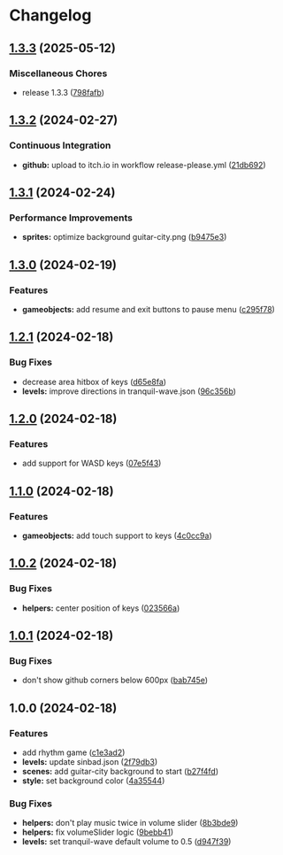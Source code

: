 # Changelog

## [1.3.3](https://github.com/remarkablegames/rhythmism/compare/v1.3.2...v1.3.3) (2025-05-12)

### Miscellaneous Chores

- release 1.3.3 ([798fafb](https://github.com/remarkablegames/rhythmism/commit/798fafbada7f3bdab14b5d5d09bb9dc403696313))

## [1.3.2](https://github.com/remarkablegames/rhythmism/compare/v1.3.1...v1.3.2) (2024-02-27)

### Continuous Integration

- **github:** upload to itch.io in workflow release-please.yml ([21db692](https://github.com/remarkablegames/rhythmism/commit/21db692d7df442eed5a811c9985a07f63141cd99))

## [1.3.1](https://github.com/remarkablegames/rhythmism/compare/v1.3.0...v1.3.1) (2024-02-24)

### Performance Improvements

- **sprites:** optimize background guitar-city.png ([b9475e3](https://github.com/remarkablegames/rhythmism/commit/b9475e3dc554f499f5093c7e6d651dbf950a3e14))

## [1.3.0](https://github.com/remarkablegames/rhythmism/compare/v1.2.1...v1.3.0) (2024-02-19)

### Features

- **gameobjects:** add resume and exit buttons to pause menu ([c295f78](https://github.com/remarkablegames/rhythmism/commit/c295f78309544948f62d01d7ee204d18b070229d))

## [1.2.1](https://github.com/remarkablegames/rhythmism/compare/v1.2.0...v1.2.1) (2024-02-18)

### Bug Fixes

- decrease area hitbox of keys ([d65e8fa](https://github.com/remarkablegames/rhythmism/commit/d65e8fa54587c2aa596fb2f8fecd08dd3bc6f209))
- **levels:** improve directions in tranquil-wave.json ([96c356b](https://github.com/remarkablegames/rhythmism/commit/96c356ba8d0eeb133b8dc441b215d076f38569ac))

## [1.2.0](https://github.com/remarkablegames/rhythmism/compare/v1.1.0...v1.2.0) (2024-02-18)

### Features

- add support for WASD keys ([07e5f43](https://github.com/remarkablegames/rhythmism/commit/07e5f43b5062caecfe36683d15bfe3315f8deb21))

## [1.1.0](https://github.com/remarkablegames/rhythmism/compare/v1.0.2...v1.1.0) (2024-02-18)

### Features

- **gameobjects:** add touch support to keys ([4c0cc9a](https://github.com/remarkablegames/rhythmism/commit/4c0cc9a7e6b7a3ee9b529da6ec007e3423026680))

## [1.0.2](https://github.com/remarkablegames/rhythmism/compare/v1.0.1...v1.0.2) (2024-02-18)

### Bug Fixes

- **helpers:** center position of keys ([023566a](https://github.com/remarkablegames/rhythmism/commit/023566a660618995a2ea983b4e4f1696adf2cbc5))

## [1.0.1](https://github.com/remarkablegames/rhythmism/compare/v1.0.0...v1.0.1) (2024-02-18)

### Bug Fixes

- don't show github corners below 600px ([bab745e](https://github.com/remarkablegames/rhythmism/commit/bab745e9d4e3de24a25ccbdaaf6c3964132e2201))

## 1.0.0 (2024-02-18)

### Features

- add rhythm game ([c1e3ad2](https://github.com/remarkablegames/rhythmism/commit/c1e3ad217dee836b2598c9778ec6c937f676ccae))
- **levels:** update sinbad.json ([2f79db3](https://github.com/remarkablegames/rhythmism/commit/2f79db36614108f0d66fe2c3a431eb7044ee403b))
- **scenes:** add guitar-city background to start ([b27f4fd](https://github.com/remarkablegames/rhythmism/commit/b27f4fd7bc3a8a0f4874c2f72039acb9ef44c046))
- **style:** set background color ([4a35544](https://github.com/remarkablegames/rhythmism/commit/4a3554429889809667ebe0935cffe0f96c274118))

### Bug Fixes

- **helpers:** don't play music twice in volume slider ([8b3bde9](https://github.com/remarkablegames/rhythmism/commit/8b3bde9f0501f78474f2de370f756369a1491333))
- **helpers:** fix volumeSlider logic ([9bebb41](https://github.com/remarkablegames/rhythmism/commit/9bebb41c02f37f3da5e9ae9267a6890d3012f8ef))
- **levels:** set tranquil-wave default volume to 0.5 ([d947f39](https://github.com/remarkablegames/rhythmism/commit/d947f39dde8547029537a172d1319a642f7a34a9))
